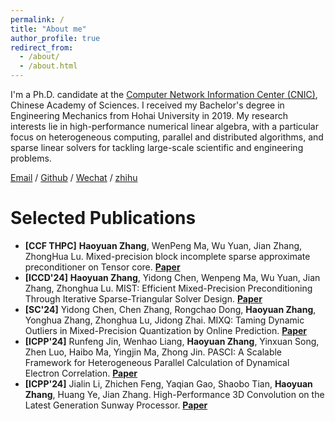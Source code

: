 ```yaml
---
permalink: /
title: "About me"
author_profile: true
redirect_from: 
  - /about/
  - /about.html
---
```



I'm a Ph.D. candidate at the [Computer Network Information Center (CNIC)](http://www.cnic.cas.cn/), Chinese Academy of Sciences. I received my Bachelor's degree in Engineering Mechanics from Hohai University in 2019. My research interests lie in high-performance numerical linear algebra, with a particular focus on heterogeneous computing, parallel and distributed algorithms, and sparse linear solvers for tackling large-scale scientific and engineering problems.


[Email](zhanghaoyuan@cnic.cn) / [Github](https://github.com/MicroZHY) / [Wechat](../images/wechat.jpg) / [zhihu](https://www.zhihu.com/people/micro-10-53)
 
 
# Selected Publications

- **[CCF THPC]** **Haoyuan Zhang**, WenPeng Ma, Wu Yuan, Jian Zhang, ZhongHua Lu. Mixed-precision block incomplete sparse approximate preconditioner on Tensor core. [**Paper**](https://example.com/paper-link)
- **[ICCD'24]** **Haoyuan Zhang**, Yidong Chen, Wenpeng Ma, Wu Yuan, Jian Zhang, Zhonghua Lu. MIST: Efficient Mixed-Precision Preconditioning Through Iterative Sparse-Triangular Solver Design. [**Paper**](https://example.com/paper-link)
- **[SC'24]** Yidong Chen, Chen Zhang, Rongchao Dong, **Haoyuan Zhang**, Yonghua Zhang, Zhonghua Lu, Jidong Zhai. MIXQ: Taming Dynamic Outliers in Mixed-Precision Quantization by Online Prediction. [**Paper**](https://example.com/paper-link)
- **[ICPP'24]** Runfeng Jin, Wenhao Liang, **Haoyuan Zhang**, Yinxuan Song, Zhen Luo, Haibo Ma, Yingjin Ma, Zhong Jin. PASCI: A Scalable Framework for Heterogeneous Parallel Calculation of Dynamical Electron Correlation. [**Paper**](https://example.com/paper-link)
- **[ICPP'24]** Jialin Li, Zhichen Feng, Yaqian Gao, Shaobo Tian, **Haoyuan Zhang**, Huang Ye, Jian Zhang. High-Performance 3D Convolution on the Latest Generation Sunway Processor. [**Paper**](https://example.com/paper-link)

 
 
